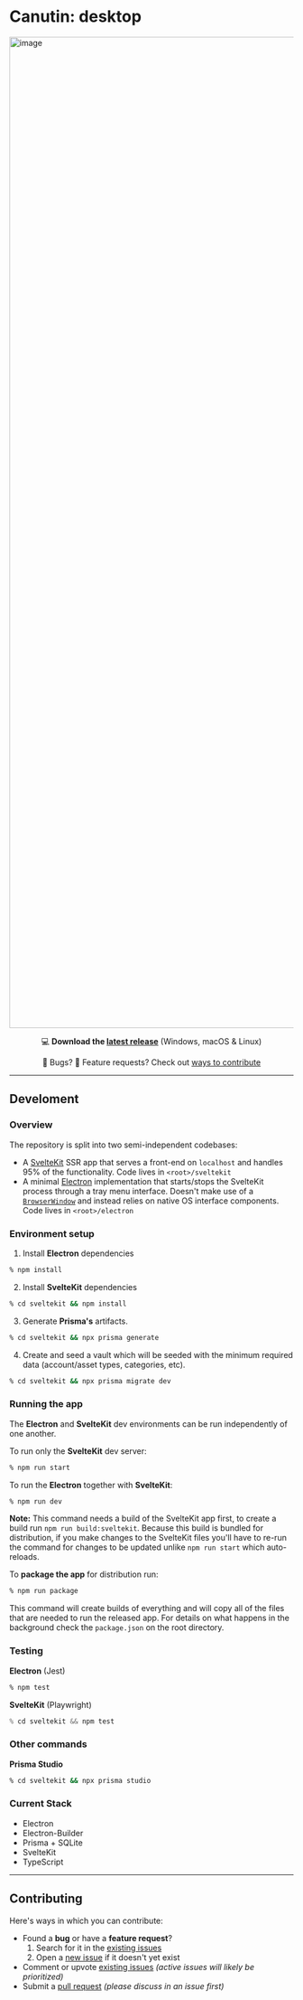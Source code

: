 # Canutin: desktop

<img width="1754" alt="image" src="https://user-images.githubusercontent.com/1434675/194109413-c6726dc7-8f2f-4954-b737-d68c34670485.png">

<p align="center">
  💻 <strong>Download the <a href="https://github.com/Canutin/desktop/releases">latest release</a></strong> (Windows, macOS & Linux)
</p>
<p align="center">
  🐝 Bugs? 🤑 Feature requests? Check out <a href="https://github.com/Canutin/desktop/#contributing">ways to contribute</a>
</p>

---

## Develoment

### Overview

The repository is split into two semi-independent codebases:

- A [SvelteKit](https://kit.svelte.dev/) SSR app that serves a front-end on `localhost` and handles 95% of the functionality. Code lives in `<root>/sveltekit`
- A minimal [Electron](https://www.electronjs.org/) implementation that starts/stops the SvelteKit process through a tray menu interface. Doesn't make use of a [`BrowserWindow`](https://www.electronjs.org/docs/latest/api/browser-window) and instead relies on native OS interface components. Code lives in `<root>/electron`

### Environment setup

1. Install **Electron** dependencies

```bash
% npm install
```

2. Install **SvelteKit** dependencies

```bash
% cd sveltekit && npm install
```

3. Generate **Prisma's** artifacts.

```bash
% cd sveltekit && npx prisma generate
```

4. Create and seed a vault which will be seeded with the minimum required data (account/asset types, categories, etc).

```bash
% cd sveltekit && npx prisma migrate dev
```

### Running the app

The **Electron** and **SvelteKit** dev environments can be run independently of one another.

To run only the **SvelteKit** dev server:

```bash
% npm run start
```

To run the **Electron** together with **SvelteKit**:

```bash
% npm run dev
```

**Note:** This command needs a build of the SvelteKit app first, to create a build run `npm run build:sveltekit`. Because this build is bundled for distribution, if you make changes to the SvelteKit files you'll have to re-run the command for changes to be updated unlike `npm run start` which auto-reloads.

To **package the app** for distribution run:

```bash
% npm run package
```

This command will create builds of everything and will copy all of the files that are needed to run the released app. For details on what happens in the background check the `package.json` on the root directory.

### Testing

**Electron** (Jest)

```bash
% npm test
```

**SvelteKit** (Playwright)

```javascript
% cd sveltekit && npm test
```

### Other commands

**Prisma Studio**

```bash
% cd sveltekit && npx prisma studio
```

### Current Stack

- Electron
- Electron-Builder
- Prisma + SQLite
- SvelteKit
- TypeScript

---

## Contributing

Here's ways in which you can contribute:

- Found a **bug** or have a **feature request**?
  1. Search for it in the [existing issues](https://github.com/canutin/desktop/issues)
  2. Open a [new issue](https://github.com/canutin/desktop/issues/new) if it doesn't yet exist
- Comment or upvote [existing issues](https://github.com/canutin/desktop/issues) _(active issues will likely be prioritized)_
- Submit a [pull request](https://github.com/canutin/desktop/pulls) _(please discuss in an issue first)_
